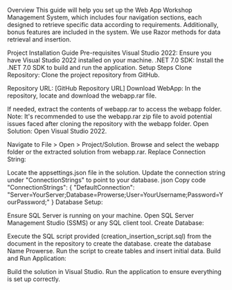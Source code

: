 Overview
This guide will help you set up the Web App Workshop Management System, which includes four navigation sections, each designed to retrieve specific data according to requirements. Additionally, bonus features are included in the system. We use Razor methods for data retrieval and insertion.

Project Installation Guide
Pre-requisites
Visual Studio 2022: Ensure you have Visual Studio 2022 installed on your machine.
.NET 7.0 SDK: Install the .NET 7.0 SDK to build and run the application.
Setup Steps
Clone Repository: Clone the project repository from GitHub.

Repository URL: [GitHub Repository URL]
Download WebApp: In the repository, locate and download the webapp.rar file.

If needed, extract the contents of webapp.rar to access the webapp folder.
Note: It's recommended to use the webapp.rar zip file to avoid potential issues faced after cloning the repository with the webapp folder.
Open Solution: Open Visual Studio 2022.

Navigate to File > Open > Project/Solution.
Browse and select the webapp folder or the extracted solution from webapp.rar.
Replace Connection String:

Locate the appsettings.json file in the solution.
Update the connection string under "ConnectionStrings" to point to your database.
json
Copy code
"ConnectionStrings": {
    "DefaultConnection": "Server=YourServer;Database=Prowerse;User=YourUsername;Password=YourPassword;"
}
Database Setup:

Ensure SQL Server is running on your machine.
Open SQL Server Management Studio (SSMS) or any SQL client tool.
Create Database:

Execute the SQL script provided (creation_insertion_script.sql) from the document in the repository to create the database.
create the database Name Prowerse.
Run the script to create tables and insert initial data.
Build and Run Application:

Build the solution in Visual Studio.
Run the application to ensure everything is set up correctly.
